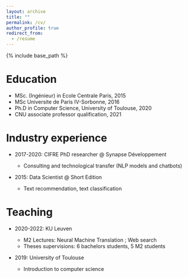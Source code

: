```yaml
---
layout: archive
title: ""
permalink: /cv/
author_profile: true
redirect_from:
  - /resume
---
```


{% include base_path %}

Education
======
* MSc. (Ingénieur) in Ecole Centrale Paris, 2015
* MSc Universite de Paris IV-Sorbonne, 2016
* Ph.D in Computer Science, University of Toulouse, 2020
* CNU associate professor qualification, 2021

Industry experience
======
* 2017-2020: CIFRE PhD researcher @ Synapse Développement
  * Consulting and technological transfer (NLP models and chatbots)

* 2015: Data Scientist @  Short Edition
  * Text recommendation, text classification
  

Teaching
======

* 2020-2022: KU Leuven
  * M2 Lectures: Neural Machine Translation ; Web search
  * Theses supervisions: 6 bachelors students, 5 M2 students

* 2019: University of Toulouse
  * Introduction to computer science
